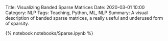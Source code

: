 Title: Visualizing Banded Sparse Matrices
Date: 2020-03-01 10:00
Category: NLP
Tags: Teaching, Python, ML, NLP
Summary: A visual description of banded sparse matrices, a really useful and underused form of sparsity. 


{% notebook notebooks/Sparse.ipynb %}
